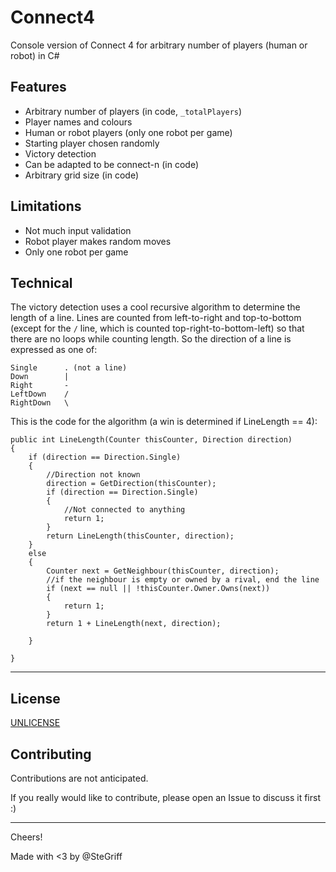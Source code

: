 # Connect4

Console version of Connect 4 for arbitrary number of players (human or robot) in C#

## Features

 * Arbitrary number of players (in code, `_totalPlayers`)
 * Player names and colours
 * Human or robot players (only one robot per game)
 * Starting player chosen randomly
 * Victory detection
 * Can be adapted to be connect-n (in code)
 * Arbitrary grid size (in code)
 
## Limitations

 * Not much input validation
 * Robot player makes random moves
 * Only one robot per game

## Technical

The victory detection uses a cool recursive algorithm to determine the length of a line. Lines are counted from left-to-right and top-to-bottom (except for the `/` line, which is counted top-right-to-bottom-left) so that there are no loops while counting length. So the direction of a line is expressed as one of:

	Single		. (not a line)
	Down		|
	Right		-
	LeftDown	/
	RightDown	\
	

This is the code for the algorithm (a win is determined if LineLength == 4):

	public int LineLength(Counter thisCounter, Direction direction)
	{
		if (direction == Direction.Single)
		{
			//Direction not known
			direction = GetDirection(thisCounter);
			if (direction == Direction.Single)
			{
				//Not connected to anything
				return 1;
			}
			return LineLength(thisCounter, direction);
		}
		else
		{
			Counter next = GetNeighbour(thisCounter, direction);
			//if the neighbour is empty or owned by a rival, end the line
			if (next == null || !thisCounter.Owner.Owns(next))
			{
				return 1;
			}
			return 1 + LineLength(next, direction);

		}

	}

--------

## License

[UNLICENSE](http://unlicense.org/UNLICENSE)

## Contributing

Contributions are not anticipated.

If you really would like to contribute, please open an Issue to discuss it first :)

--------

Cheers!

Made with <3 by @SteGriff